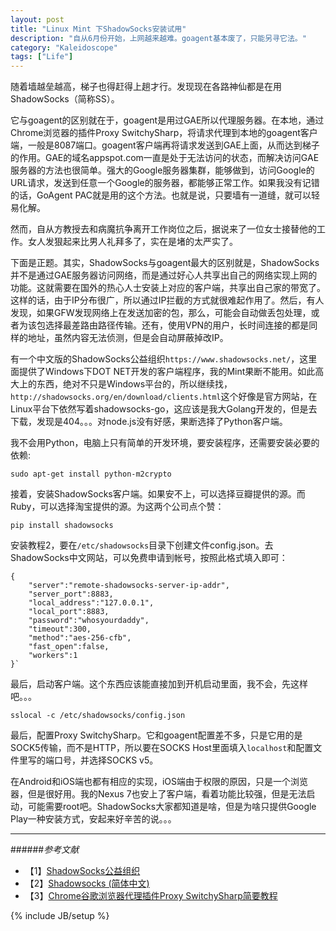 ```yaml
---
layout: post
title: "Linux Mint 下ShadowSocks安装试用"
description: "自从6月份开始，上网越来越难。goagent基本废了，只能另寻它法。"
category: "Kaleidoscope"
tags: ["Life"]
---
```


随着墙越垒越高，梯子也得赶得上趟才行。发现现在各路神仙都是在用ShadowSocks（简称SS）。

它与goagent的区别就在于，goagent是用过GAE所以代理服务器。在本地，通过Chrome浏览器的插件Proxy SwitchySharp，将请求代理到本地的goagent客户端，一般是8087端口。goagent客户端再将请求发送到GAE上面，从而达到梯子的作用。GAE的域名appspot.com一直是处于无法访问的状态，而解决访问GAE服务器的方法也很简单。强大的Google服务器集群，能够做到，访问Google的URL请求，发送到任意一个Google的服务器，都能够正常工作。如果我没有记错的话，GoAgent PAC就是用的这个方法。也就是说，只要墙有一道缝，就可以轻易化解。

然而，自从方教授去和病魔抗争离开工作岗位之后，据说来了一位女士接替他的工作。女人发狠起来比男人礼拜多了，实在是堵的太严实了。

下面是正题。其实，ShadowSocks与goagent最大的区别就是，ShadowSocks并不是通过GAE服务器访问网络，而是通过好心人共享出自己的网络实现上网的功能。这就需要在国外的热心人士安装上对应的客户端，共享出自己家的带宽了。这样的话，由于IP分布很广，所以通过IP拦截的方式就很难起作用了。然后，有人发现，如果GFW发现网络上在发送加密的包，那么，可能会自动做丢包处理，或者为该包选择最差路由路径传输。还有，使用VPN的用户，长时间连接的都是同样的地址，虽然内容无法侦测，但是会自动屏蔽掉改IP。

有一个中文版的ShadowSocks公益组织`https://www.shadowsocks.net/`，这里面提供了Windows下DOT NET开发的客户端程序，我的Mint果断不能用。如此高大上的东西，绝对不只是Windows平台的，所以继续找，`http://shadowsocks.org/en/download/clients.html`这个好像是官方网站，在Linux平台下依然写着shadowsocks-go，这应该是我大Golang开发的，但是去下载，发现是404。。。对node.js没有好感，果断选择了Python客户端。

我不会用Python，电脑上只有简单的开发环境，要安装程序，还需要安装必要的依赖:

    sudo apt-get install python-m2crypto

接着，安装ShadowSocks客户端。如果安不上，可以选择豆瓣提供的源。而Ruby，可以选择淘宝提供的源。为这两个公司点个赞：

    pip install shadowsocks

安装教程2，要在`/etc/shadowsocks`目录下创建文件config.json。去ShadowSocks中文网站，可以免费申请到帐号，按照此格式填入即可：

    {
        "server":"remote-shadowsocks-server-ip-addr",
        "server_port":8883,
        "local_address":"127.0.0.1",
        "local_port":8883,
        "password":"whosyourdaddy",
        "timeout":300,
        "method":"aes-256-cfb",
        "fast_open":false,
        "workers":1
    }`

最后，启动客户端。这个东西应该能直接加到开机启动里面，我不会，先这样吧。。。

    sslocal -c /etc/shadowsocks/config.json

最后，配置Proxy SwitchySharp。它和goagent配置差不多，只是它用的是SOCK5传输，而不是HTTP，所以要在SOCKS Host里面填入`localhost`和配置文件里写的端口号，并选择SOCKS v5。

在Android和iOS端也都有相应的实现，iOS端由于权限的原因，只是一个浏览器，但是很好用。我的Nexus 7也安上了客户端，看着功能比较强，但是无法启动，可能需要root吧。ShadowSocks大家都知道是啥，但是为啥只提供Google Play一种安装方式，安起来好辛苦的说。。。

---

######*参考文献*
+ 【1】[ShadowSocks公益组织](https://www.shadowsocks.net/)
+ 【2】[Shadowsocks (简体中文)](https://wiki.archlinux.org/index.php/Shadowsocks_(%E7%AE%80%E4%BD%93%E4%B8%AD%E6%96%87)#.E5.AE.A2.E6.88.B7.E7.AB.AF)
+ 【3】[Chrome谷歌浏览器代理插件Proxy SwitchySharp简要教程](https://bbs.shadowsocks.net/discussion/6/)

{% include JB/setup %}